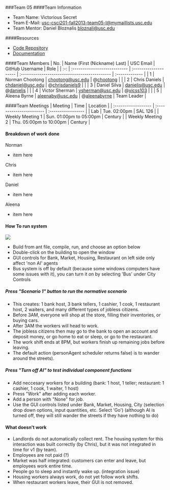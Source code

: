###Team 05
####Team Information

  + Team Name: Victorious Secret
  + Team E-Mail: usc-csci201-fall2013-team05-l@mymaillists.usc.edu
  + Team Mentor: Daniel Bloznalis <bloznali@usc.edu>

####Resources

  + [Code Repository](https://github.com/usc-csci201-fall2013/team05)
  + [Documentation](https://github.com/usc-csci201-fall2013/team05/wiki)

####Team Members
| No. | Name (First (Nickname) Last) |       USC Email       |                GitHub Username                     |      Role      |
| :-: | :--------------------------- | :-------------------- | :--------------------------------------------      | :------------- |
|  1  | Norman Chootong              | chootong@usc.edu      | @[chootong](https://github.com/chootong)           |                |
|  2  | Chris Daniels                | chdaniel@usc.edu      | @[chrisdaniels9](https://github.com/chrisdaniels9) |                |
|  3  | Daniel Silva                 | danielis@usc.edu      | @[danielis](https://github.com/danielis)           |                |
|  4  | Victor Sherman               | vsherman@usc.edu      | @[vicss103](https://github.com/vicss)              |                |
|  5  | Aleena Byrne                 | aleenaby@usc.edu      | @[aleenabyrne](https://github.com/aleenabyrne)     |   Team Leader   |

####Team Meetings
|       Meeting       |           Time           |      Location      |
| :------------------ | :----------------------- | :----------------- |
| Lab                 | Tue. 02:00pm             | SAL 126            |
| Weekly Meeting 1    | Sun. 01:00pm to 05:00pm  | Century            |
| Weekly Meeting 2    | Thu. 05:00pm to 10:00pm  | Century            |

#### Breakdown of work done
 Norman
 + item here

 Chris
 + item here

 Daniel 
 + item here

 Aleena
 + item here

#### How To run system

![](http://i.imgur.com/bKOvnio.png)
+ Build from ant file, compile, run, and choose an option below
+ Double-click on the building to open the window
+ GUI controls for Bank, Market, Housing, Restaurant on left side only affect 'non AI' agents
+ Bus system is off by default (because some windows computers have some issues with it), you can turn it on by selecting 'Bus' under City Controls

##### Press "Scenario 1" button to run the normative scenario
+ This creates: 1 bank host, 3 bank tellers, 1 cashier, 1 cook, 1 restaurant host, 2 waiters, and many different types of jobless citizens.
+ Before 3AM, everyone will shop at the store, filling their inventories, or buying cars. 
+ After 3AM the workers will head to work. 
+ The jobless citizens then may go to the bank to open an account and deposit money, or go home to eat or sleep, or go to the restaurant. 
+ The work shift ends at 8PM, but workers finish up remaining jobs before leaving. 
+ The default action (personAgent scheduler returns false) is to wander around the streets).

##### Press "Turn off AI" to test individual component functions
+ Add neccesary workers for a building (bank: 1 host, 1 teller; restaurant: 1 cashier, 1 cook, 1 waiter, 1 host)
+ Press "Work" after adding each worker.
+ Add a person with "None" for job. 
+ Use the GUI controls listed under Bank, Market, Housing, City (selection drop down options, input quantities, etc. Select 'Go')
(although AI is turned off, they will still wander the streets if they have nothing to do)

#### What doesn't work
+ Landlords do not automatically collect rent. The housing system for this interaction was built correctly (by Chris), but it was not integrated in time for v1 (by team).
+ Employees are not paid (?)
+ Market was half integrated: customers can enter and leave, but employees work entire time.
+ People go to sleep and instantly wake up. (integration issue)
+ Housing workers always work, do not yet follow work shifts.
+ When restaurant workers leave, their GUI is not removed.
